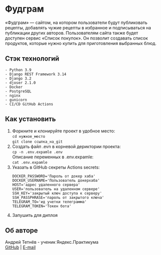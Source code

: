 # Фудграм
«Фудграм» — сайтом, на котором пользователи будут публиковать рецепты, 
добавлять чужие рецепты в избранное и подписываться на публикации других авторов. 
Пользователям сайта также будет доступен сервис «Список покупок». 
Он позволит создавать список продуктов, которые нужно купить для приготовления выбранных блюд.

## Стэк технологий
    - Python 3.9
    - Django REST Framework 3.14
    - Django 3.2
    - djoser 2.1.0
    - Docker
    - PostgreSQL
    - nginx
    - gunicorn
    - CI/CD GitHub Actions

## Как установить
1. Форкните и клонируйте проект в удобное место:\
   `cd нужное_место`\
   `git clone ссылка_на_git`
2. Создать файл .evn в корневой дериктории проекта:\
   `cp -n .env.expamle .env`\
   Описание переменных в .env.expamle: \
   `cat .env.expamle`
3. Указать в GitHub секреты Actions secrets:
   ```
   DOCKER_PASSWORD='Пароль от докер хаба'
   DOCKER_USERNAME='Пользователь докерхаба'
   HOST='адрес удаленного сервера'
   USER='пользователь на удаленном сервере'
   SSH_KEY='закрытый ключ доступа к серверу'
   SSH_PASSPHRASE='пароль от закрытого ключа'
   TELEGRAM_TO='ид учетки телеграмма'
   TELEGRAM_TOKEN='Токен бота'
   ```
4. Запушить для диплоя

## Об авторе
Андрей Тетнёв - ученик Яндекс.Практикума  
[GitHub](https://github.com/AndrewDevMan/) | [E-mail](mailto:andreytetnev@yandex.ru)